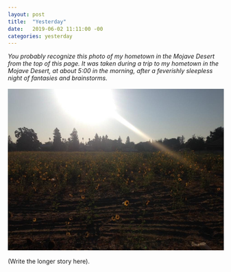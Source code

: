 ```yaml
---
layout: post
title:  "Yesterday"
date:   2019-06-02 11:11:00 -00
categories: yesterday
---
```

*You probably recognize this photo of my hometown in the Mojave Desert from the top of this page. It was taken during a trip to my hometown in the Mojave Desert, at about 5:00 in the morning, after a feverishly sleepless night of fantasies and brainstorms.*
<br/>
<br/>
![My helpful screenshot](assets/img/sunflower-field.jpeg)

<!--more-->

(Write the longer story here). 
